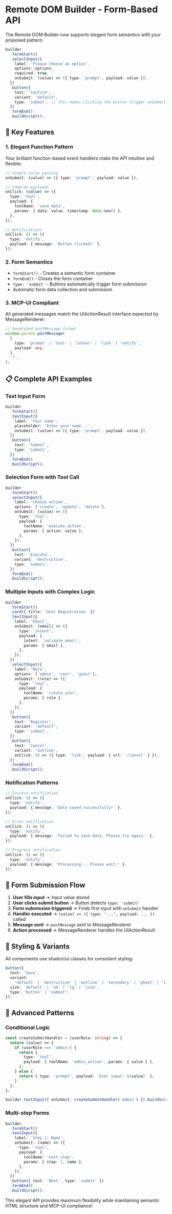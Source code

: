 # Remote DOM Builder - Form-Based API

The Remote DOM Builder now supports elegant form semantics with your proposed pattern:

```typescript
builder
  .formStart()
  .selectInput({
    label: 'Please choose an option',
    options: options,
    required: true,
    onSubmit: (value) => ({ type: 'prompt', payload: value }),
  })
  .button({
    text: 'Confirm',
    variant: 'default',
    type: 'submit', // This makes clicking the button trigger onSubmit
  })
  .formEnd()
  .buildScript();
```

## 🎯 Key Features

### 1. Elegant Function Pattern

Your brilliant function-based event handlers make the API intuitive and flexible:

```typescript
// Simple value passing
onSubmit: (value) => ({ type: 'prompt', payload: value });

// Complex payloads
onClick: (value) => ({
  type: 'tool',
  payload: {
    toolName: 'save_data',
    params: { data: value, timestamp: Date.now() },
  },
});

// Notifications
onClick: () => ({
  type: 'notify',
  payload: { message: 'Button clicked!' },
});
```

### 2. Form Semantics

- `formStart()` - Creates a semantic form container
- `formEnd()` - Closes the form container
- `type: 'submit'` - Buttons automatically trigger form submission
- Automatic form data collection and submission

### 3. MCP-UI Compliant

All generated messages match the UIActionResult interface expected by MessageRenderer:

```typescript
// Generated postMessage format
window.parent.postMessage(
  {
    type: 'prompt' | 'tool' | 'intent' | 'link' | 'notify',
    payload: any,
  },
  '*',
);
```

## 📋 Complete API Examples

### Text Input Form

```typescript
builder
  .formStart()
  .textInput({
    label: 'Your name',
    placeholder: 'Enter your name...',
    onSubmit: (value) => ({ type: 'prompt', payload: value }),
  })
  .button({
    text: 'Submit',
    type: 'submit',
  })
  .formEnd()
  .buildScript();
```

### Selection Form with Tool Call

```typescript
builder
  .formStart()
  .selectInput({
    label: 'Choose action',
    options: ['create', 'update', 'delete'],
    onSubmit: (value) => ({
      type: 'tool',
      payload: {
        toolName: 'execute_action',
        params: { action: value },
      },
    }),
  })
  .button({
    text: 'Execute',
    variant: 'destructive',
    type: 'submit',
  })
  .formEnd()
  .buildScript();
```

### Multiple Inputs with Complex Logic

```typescript
builder
  .formStart()
  .card({ title: 'User Registration' })
  .textInput({
    label: 'Email',
    onSubmit: (email) => ({
      type: 'intent',
      payload: {
        intent: 'validate_email',
        params: { email },
      },
    }),
  })
  .selectInput({
    label: 'Role',
    options: ['admin', 'user', 'guest'],
    onSubmit: (role) => ({
      type: 'tool',
      payload: {
        toolName: 'create_user',
        params: { role },
      },
    }),
  })
  .button({
    text: 'Register',
    variant: 'default',
    type: 'submit',
  })
  .button({
    text: 'Cancel',
    variant: 'outline',
    onClick: () => ({ type: 'link', payload: { url: '/cancel' } }),
  })
  .formEnd()
  .buildScript();
```

### Notification Patterns

```typescript
// Success notification
onClick: () => ({
  type: 'notify',
  payload: { message: 'Data saved successfully!' },
});

// Error notification
onClick: () => ({
  type: 'notify',
  payload: { message: 'Failed to save data. Please try again.' },
});

// Progress notification
onClick: () => ({
  type: 'notify',
  payload: { message: 'Processing... Please wait.' },
});
```

## 🔄 Form Submission Flow

1. **User fills input** → Input value stored
2. **User clicks submit button** → Button detects `type: 'submit'`
3. **Form submission triggered** → Finds first input with `onSubmit` handler
4. **Handler executed** → `(value) => ({ type: '...', payload: ... })` called
5. **Message sent** → `postMessage` sent to MessageRenderer
6. **Action processed** → MessageRenderer handles the UIActionResult

## 🎨 Styling & Variants

All components use shadcn/ui classes for consistent styling:

```typescript
button({
  text: 'Save',
  variant:
    'default' | 'destructive' | 'outline' | 'secondary' | 'ghost' | 'link',
  size: 'default' | 'sm' | 'lg' | 'icon',
  type: 'button' | 'submit',
});
```

## 🔧 Advanced Patterns

### Conditional Logic

```typescript
const createSubmitHandler = (userRole: string) => {
  return (value) => {
    if (userRole === 'admin') {
      return {
        type: 'tool',
        payload: { toolName: 'admin_action', params: { value } },
      };
    } else {
      return { type: 'prompt', payload: `User input: ${value}` };
    }
  };
};

builder.textInput({ onSubmit: createSubmitHandler('admin') }).buildScript();
```

### Multi-step Forms

```typescript
builder
  .formStart()
  .textInput({
    label: 'Step 1: Name',
    onSubmit: (name) => ({
      type: 'tool',
      payload: {
        toolName: 'next_step',
        params: { step: 1, name },
      },
    }),
  })
  .button({ text: 'Next', type: 'submit' })
  .formEnd()
  .buildScript();
```

This elegant API provides maximum flexibility while maintaining semantic HTML structure and MCP-UI compliance!
